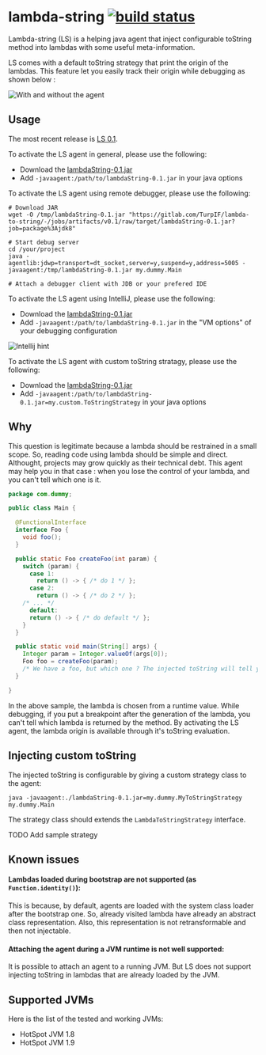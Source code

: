 # lambda-string [![build status](https://gitlab.com/TurpIF/lambda-to-string/badges/master/build.svg)](https://gitlab.com/TurpIF/lambda-to-string/commits/master)

Lambda-string (LS) is a helping java agent that inject configurable toString method into lambdas with some useful meta-information.

LS comes with a default toString strategy that print the origin of the lambdas. This feature let you easily track their origin while debugging as shown below :

![With and without the agent](https://gitlab.com/TurpIF/lambda-to-string/raw/master/doc/with-without.gif)

## Usage

The most recent release is [LS 0.1](https://gitlab.com/TurpIF/lambda-to-string/tags/v0.1).

To activate the LS agent in general, please use the following:
- Download the [lambdaString-0.1.jar](https://gitlab.com/TurpIF/lambda-to-string/-/jobs/artifacts/v0.1/raw/target/lambdaString-0.1.jar?job=package%3Ajdk8)
- Add `-javaagent:/path/to/lambdaString-0.1.jar` in your java options


To activate the LS agent using remote debugger, please use the following:
```shell
# Download JAR
wget -O /tmp/lambdaString-0.1.jar "https://gitlab.com/TurpIF/lambda-to-string/-/jobs/artifacts/v0.1/raw/target/lambdaString-0.1.jar?job=package%3Ajdk8"

# Start debug server
cd /your/project
java -agentlib:jdwp=transport=dt_socket,server=y,suspend=y,address=5005 -javaagent:/tmp/lambdaString-0.1.jar my.dummy.Main

# Attach a debugger client with JDB or your prefered IDE
```


To activate the LS agent using IntelliJ, please use the following:
- Download the [lambdaString-0.1.jar](https://gitlab.com/TurpIF/lambda-to-string/-/jobs/artifacts/v0.1/raw/target/lambdaString-0.1.jar?job=package%3Ajdk8)
- Add `-javaagent:/path/to/lambdaString-0.1.jar` in the "VM options" of your debugging configuration

![Intellij hint](https://gitlab.com/TurpIF/lambda-to-string/raw/master/doc/intellij-usage.png)


To activate the LS agent with custom toString stratagy, please use the following:
- Download the [lambdaString-0.1.jar](https://gitlab.com/TurpIF/lambda-to-string/-/jobs/artifacts/v0.1/raw/target/lambdaString-0.1.jar?job=package%3Ajdk8)
- Add `-javaagent:/path/to/lambdaString-0.1.jar=my.custom.ToStringStrategy` in your java options


## Why

This question is legitimate because a lambda should be restrained in a small scope.
So, reading code using lambda should be simple and direct.
Althought, projects may grow quickly as their technical debt.
This agent may help you in that case : when you lose the control of your lambda, and you can't tell which one is it.

```java
package com.dummy;

public class Main {

  @FunctionalInterface
  interface Foo {
    void foo();
  }

  public static Foo createFoo(int param) {
    switch (param) {
      case 1:
        return () -> { /* do 1 */ };
      case 2:
        return () -> { /* do 2 */ };
    /* ... */
      default:
      return () -> { /* do default */ };
    }
  }

  public static void main(String[] args) {
    Integer param = Integer.valueOf(args[0]);
    Foo foo = createFoo(param);
    /* We have a foo, but which one ? The injected toString will tell you */
  }

}
```

In the above sample, the lambda is chosen from a runtime value.
While debugging, if you put a breakpoint after the generation of the lambda, you can't tell which lambda is returned by the method.
By activating the LS agent, the lambda origin is available through it's toString evaluation.

## Injecting custom toString

The injected toString is configurable by giving a custom strategy class to the agent:

```shell
java -javaagent:./lambdaString-0.1.jar=my.dummy.MyToStringStrategy my.dummy.Main
```

The strategy class should extends the `LambdaToStringStrategy` interface.

TODO Add sample strategy

## Known issues

#### Lambdas loaded during bootstrap are not supported (as `Function.identity()`):

This is because, by default, agents are loaded with the system class loader after the bootstrap one.
So, already visited lambda have already an abstract class representation. Also, this representation is not
retransformable and then not injectable.

#### Attaching the agent during a JVM runtime is not well supported:

It is possible to attach an agent to a running JVM.
But LS does not support injecting toString in lambdas that are already loaded by the JVM.

## Supported JVMs

Here is the list of the tested and working JVMs:
- HotSpot JVM 1.8
- HotSpot JVM 1.9

